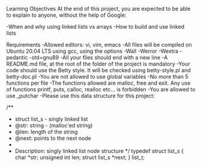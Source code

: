 Learning Objectives
At the end of this project, you are expected to be able to explain to anyone, without the help of Google:

-When and why using linked lists vs arrays
-How to build and use linked lists

Requirements
-Allowed editors: vi, vim, emacs
-All files will be compiled on Ubuntu 20.04 LTS using gcc, using the options -Wall -Werror -Wextra -pedantic -std=gnu89
-All your files should end with a new line
-A README.md file, at the root of the folder of the project is mandatory
-Your code should use the Betty style. It will be checked using betty-style.pl and betty-doc.pl
-You are not allowed to use global variables
-No more than 5 functions per file
-The functions allowed are malloc, free and exit. Any use of functions printf, puts, calloc, realloc etc… is forbidden
-You are allowed to use _putchar
-Please use this data structure for this project:

/**
 * struct list_s - singly linked list
 * @str: string - (malloc'ed string)
 * @len: length of the string
 * @next: points to the next node
 *
 * Description: singly linked list node structure
 */
typedef struct list_s
{
    char *str;
    unsigned int len;
    struct list_s *next;
} list_t; 

